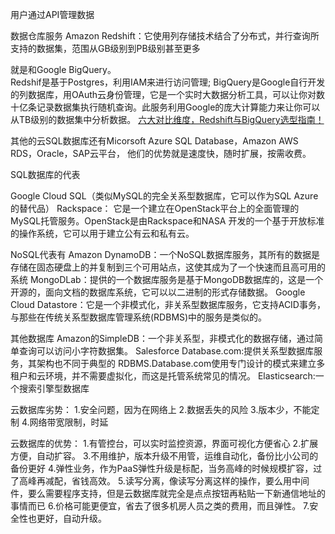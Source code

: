 用户通过API管理数据

数据仓库服务
Amazon Redshift：它使用列存储技术结合了分布式，并行查询所支持的数据集，范围从GB级别到PB级别甚至更多

就是和Google BigQuery。  
Redshif是基于Postgres，利用IAM来进行访问管理;
BigQuery是Google自行开发的列数据库，用OAuth云身份管理，它是一个实时大数据分析工具，可以让你对数十亿条记录数据集执行随机查询。此服务利用Google的庞大计算能力来让你可以从TB级别的数据集中分析数据。
[六大对比维度，Redshift与BigQuery选型指南！](http://tech.it168.com/a2018/1214/5128/000005128390.shtml)

其他的云SQL数据库还有Micorsoft Azure SQL Database，Amazon AWS RDS，Oracle，SAP云平台，
他们的优势就是速度快，随时扩展，按需收费。

SQL数据库的代表

Google Cloud SQL（类似MySQL的完全关系型数据库，它可以作为SQL Azure的替代品）
Rackspace： 它是一个建立在OpenStack平台上的全面管理的MySQL托管服务。OpenStack是由Rackspace和NASA 开发的一个基于开放标准的操作系统，它可以用于建立公有云和私有云。

NoSQL代表有
Amazon DynamoDB：一个NoSQL数据库服务，其所有的数据是存储在固态硬盘上的并复制到三个可用站点，这使其成为了一个快速而且高可用的系统
MongoDLab：提供的一个数据库服务是基于MongoDB数据库的，这是一个开源的，面向文档的数据库系统，它可以以二进制的形式存储数据。
Google Cloud Datastore：它是一个非模式化，非关系型数据库服务，它支持ACID事务，与那些在传统关系型数据库管理系统(RDBMS)中的服务是类似的。


其他数据库
Amazon的SimpleDB：一个非关系型，非模式化的数据存储，通过简单查询可以访问小字符数据集。
Salesforce Database.com:提供关系型数据库服务，其架构也不同于典型的 RDBMS.Database.com使用专门设计的模式来建立多租户和云环境，并不需要虚拟化，而这是托管系统常见的情况。
Elasticsearch:一个搜索引擎型数据库

云数据库劣势：
1.安全问题，因为在网络上
2.数据丢失的风险
3.版本少，不能定制
4.网络带宽限制，时延

云数据库的优势：
1.有管控台，可以实时监控资源，界面可视化方便省心
2.扩展方便，自动扩容。
3.不用维护，版本升级不用管，运维自动化，备份比小公司的备份更好
4.弹性业务，作为PaaS弹性升级是标配，当务高峰的时候规模扩容，过了高峰再减配，省钱高效。 
5.读写分离，像读写分离这样的操作，要么用中间件，要么需要程序支持，但是云数据库就完全是点点按钮再粘贴一下新通信地址的事情而已
6.价格可能更便宜，省去了很多机房人员之类的费用，而且弹性。
7.安全性也更好，自动升级。